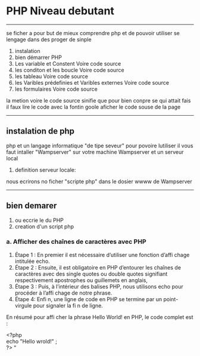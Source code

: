 # PHP Niveau debutant
***
se ficher a pour but de mieux comprendre php et de pouvoir utiliser se lengage dans des proger de sinple
1. instalation
2. bien démarrer PHP
3. Les variable et Constent Voire code source
4. les conditon et les boucle Voire code source
5. les tableau Voire code source
6. les Varibles prédefinies et Varibles externes Voire code source
7. les formulaires Voire code source

la metion voire le code source sinifie que pour bien conpre se qui attait fais <br>
il faux lire le code avec la fontin goole aficher le code souse de la page
***
## instalation de php
php et un langage informatique "de tipe seveur" pour povoire lutiliser il vous faut intaller
"Wampserver" sur votre machine Wampserver et un serveur local
1. definition serveur locale:

nous ecrirons no ficher "scripte php" dans le dosier wwww de Wampserver

***
## bien demarer
1. ou eccrie le du PHP
2. creation  d'un script php

### a. Afficher des chaînes de caractères avec PHP
1. Étape 1 : En premier  il est nécessaire d’utiliser une fonction
d’affi chage intitulée echo.
2. Étape 2 : Ensuite, il est obligatoire en PHP d’entourer les chaînes
de caractères avec des single quotes ou double quotes signifiant <br>
respectivement apostrophes ou guillemets en anglais,
3. Étape 3 : Puis, à l’intérieur des balises PHP, nous utilisons echo pour
procéder à l’affi chage de notre phrase.
4. Étape 4: Enfi n, une ligne de code en PHP se termine par un point-virgule
pour signaler la fi n de ligne.

En résumé pour affi cher la phrase Hello World! en PHP, le code complet
est :

 \<?php <br>
  echo "Hello wrold!" ;<br>
 ?> " <br>
